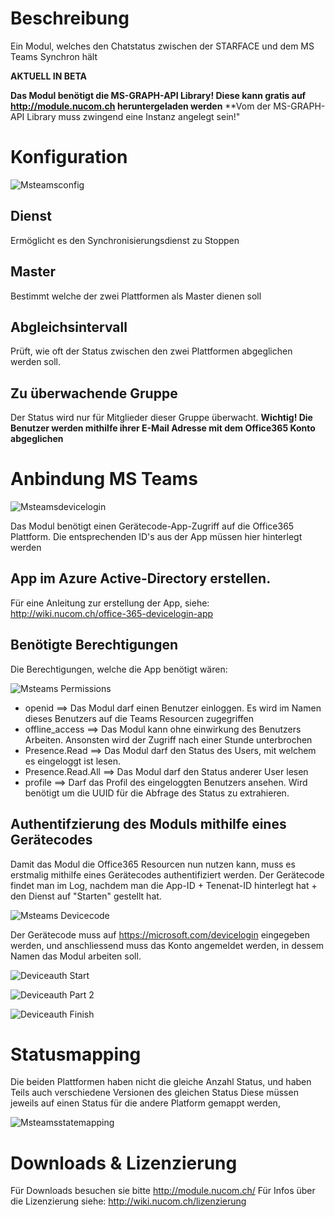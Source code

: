 <!-- TITLE: MS Teams Statusabgleich -->
# Beschreibung
Ein Modul, welches den Chatstatus zwischen der STARFACE und dem MS Teams Synchron hält

**AKTUELL IN BETA**

**Das Modul benötigt die MS-GRAPH-API Library! Diese kann gratis auf http://module.nucom.ch heruntergeladen werden**
**Vom der MS-GRAPH-API Library muss zwingend eine Instanz angelegt sein!"
# Konfiguration
![Msteamsconfig](/uploads/msteams/msteamsconfig.png "Msteamsconfig")

## Dienst
Ermöglicht es den Synchronisierungsdienst zu Stoppen

## Master
Bestimmt welche der zwei Plattformen als Master dienen soll

## Abgleichsintervall

Prüft, wie oft der Status zwischen den zwei Plattformen abgeglichen werden soll.

## Zu überwachende Gruppe
Der Status wird nur für Mitglieder dieser Gruppe überwacht.
**Wichtig! Die Benutzer werden mithilfe ihrer E-Mail Adresse mit dem Office365 Konto abgeglichen**

# Anbindung MS Teams
![Msteamsdevicelogin](/uploads/msteams/msteamsdevicelogin.png "Msteamsdevicelogin")

Das Modul benötigt einen Gerätecode-App-Zugriff auf die Office365 Plattform. Die entsprechenden ID's aus der App müssen hier hinterlegt werden

## App im Azure Active-Directory erstellen.

Für eine Anleitung zur erstellung der App, siehe: http://wiki.nucom.ch/office-365-devicelogin-app

## Benötigte Berechtigungen
Die Berechtigungen, welche die App benötigt wären:

![Msteams Permissions](/uploads/msteams/msteams-permissions.png "Msteams Permissions")

* openid ==> Das Modul darf einen Benutzer einloggen. Es wird im Namen dieses Benutzers auf die Teams Resourcen zugegriffen
* offline_access ==> Das Modul kann ohne einwirkung des Benutzers Arbeiten. Ansonsten wird der Zugriff nach einer Stunde unterbrochen
* Presence.Read ==> Das Modul darf den Status des Users, mit welchem es eingeloggt ist lesen.
* Presence.Read.All ==> Das Modul darf den Status anderer User lesen
* profile ==> Darf das Profil des eingeloggten Benutzers ansehen. Wird benötigt um die UUID für die Abfrage des Status zu extrahieren.

## Authentifzierung des Moduls mithilfe eines Gerätecodes
Damit das Modul die Office365 Resourcen nun nutzen kann, muss es erstmalig mithilfe eines Gerätecodes authentifiziert werden.
Der Gerätecode findet man im Log, nachdem man die App-ID + Tenenat-ID hinterlegt hat + den Dienst auf "Starten" gestellt hat.

![Msteams Devicecode](/uploads/msteams/msteams-devicecode.png "Msteams Devicecode")

Der Gerätecode muss auf https://microsoft.com/devicelogin eingegeben werden, und anschliessend muss das Konto angemeldet werden, in dessem Namen das Modul arbeiten soll.

![Deviceauth Start](/uploads/msteams/deviceauth-start.png "Deviceauth Start")

![Deviceauth Part 2](/uploads/msteams/deviceauth-part-2.png "Deviceauth Part 2")

![Deviceauth Finish](/uploads/msteams/deviceauth-finish.png "Deviceauth Finish")
# Statusmapping
Die beiden Plattformen haben nicht die gleiche Anzahl Status, und haben Teils auch verschiedene Versionen des gleichen Status
Diese müssen jeweils auf einen Status für die andere Platform gemappt werden,

![Msteamsstatemapping](/uploads/msteams/msteamsstatemapping.png "Msteamsstatemapping")
# Downloads & Lizenzierung
Für Downloads besuchen sie bitte http://module.nucom.ch/
Für Infos über die Lizenzierung siehe: http://wiki.nucom.ch/lizenzierung
